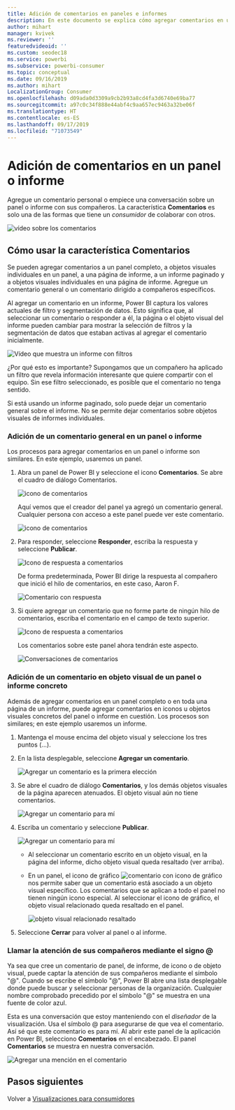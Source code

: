 ```yaml
---
title: Adición de comentarios en paneles e informes
description: En este documento se explica cómo agregar comentarios en un panel, un informe o un objeto visual, y cómo usar los comentarios para mantener conversaciones con los colaboradores.
author: mihart
manager: kvivek
ms.reviewer: ''
featuredvideoid: ''
ms.custom: seodec18
ms.service: powerbi
ms.subservice: powerbi-consumer
ms.topic: conceptual
ms.date: 09/16/2019
ms.author: mihart
LocalizationGroup: Consumer
ms.openlocfilehash: d09ada0d3309a9cb2b93a8cd4fa3d6740e69ba77
ms.sourcegitcommit: a97c0c34f888e44abf4c9aa657ec9463a32be06f
ms.translationtype: HT
ms.contentlocale: es-ES
ms.lasthandoff: 09/17/2019
ms.locfileid: "71073549"
---
```

# <a name="add-comments-to-a-dashboard-or-report"></a>Adición de comentarios en un panel o informe
Agregue un comentario personal o empiece una conversación sobre un panel o informe con sus compañeros. La característica **Comentarios** es solo una de las formas que tiene un *consumidor* de colaborar con otros. 

![vídeo sobre los comentarios](media/end-user-comment/comment.gif)

## <a name="how-to-use-the-comments-feature"></a>Cómo usar la característica Comentarios
Se pueden agregar comentarios a un panel completo, a objetos visuales individuales en un panel, a una página de informe, a un informe paginado y a objetos visuales individuales en una página de informe. Agregue un comentario general o un comentario dirigido a compañeros específicos.  

Al agregar un comentario en un informe, Power BI captura los valores actuales de filtro y segmentación de datos. Esto significa que, al seleccionar un comentario o responder a él, la página o el objeto visual del informe pueden cambiar para mostrar la selección de filtros y la segmentación de datos que estaban activas al agregar el comentario inicialmente.  

![Vídeo que muestra un informe con filtros](media/end-user-comment/comment-reports-with-filters/comment-reports-with-filters.gif)

¿Por qué esto es importante? Supongamos que un compañero ha aplicado un filtro que revela información interesante que quiere compartir con el equipo. Sin ese filtro seleccionado, es posible que el comentario no tenga sentido.

Si está usando un informe paginado, solo puede dejar un comentario general sobre el informe.  No se permite dejar comentarios sobre objetos visuales de informes individuales.

### <a name="add-a-general-comment-to-a-dashboard-or-report"></a>Adición de un comentario general en un panel o informe
Los procesos para agregar comentarios en un panel o informe son similares.  En este ejemplo, usaremos un panel. 

1. Abra un panel de Power BI y seleccione el icono **Comentarios**. Se abre el cuadro de diálogo Comentarios.

    ![icono de comentarios](media/end-user-comment/power-bi-comment-icon.png)

    Aquí vemos que el creador del panel ya agregó un comentario general.  Cualquier persona con acceso a este panel puede ver este comentario.

    ![icono de comentarios](media/end-user-comment/power-bi-dash-comment.png)

2. Para responder, seleccione **Responder**, escriba la respuesta y seleccione **Publicar**.  

    ![Icono de respuesta a comentarios](media/end-user-comment/power-bi-comment-reply.png)

    De forma predeterminada, Power BI dirige la respuesta al compañero que inició el hilo de comentarios, en este caso, Aaron F. 

    ![Comentario con respuesta](media/end-user-comment/power-bi-response.png)

 3. Si quiere agregar un comentario que no forme parte de ningún hilo de comentarios, escriba el comentario en el campo de texto superior.

    ![Icono de respuesta a comentarios](media/end-user-comment/power-bi-new-comment.png)

    Los comentarios sobre este panel ahora tendrán este aspecto.

    ![Conversaciones de comentarios](media/end-user-comment/power-bi-comment-conversation.png)

### <a name="add-a-comment-to-a-specific-dashboard-or-report-visual"></a>Adición de un comentario en objeto visual de un panel o informe concreto
Además de agregar comentarios en un panel completo o en toda una página de un informe, puede agregar comentarios en iconos u objetos visuales concretos del panel o informe en cuestión. Los procesos son similares; en este ejemplo usaremos un informe.

1. Mantenga el mouse encima del objeto visual y seleccione los tres puntos (...).    
2. En la lista desplegable, seleccione **Agregar un comentario**.

    ![Agregar un comentario es la primera elección](media/end-user-comment/power-bi-comment-report.png)  

3.  Se abre el cuadro de diálogo **Comentarios**, y los demás objetos visuales de la página aparecen atenuados. El objeto visual aún no tiene comentarios. 

    ![Agregar un comentario para mí](media/end-user-comment/power-bi-comment-bar.png)  

4. Escriba un comentario y seleccione **Publicar**.

    ![Agregar un comentario para mí](media/end-user-comment/power-bi-comment-june.png)  

    - Al seleccionar un comentario escrito en un objeto visual, en la página del informe, dicho objeto visual queda resaltado (ver arriba).

    - En un panel, el icono de gráfico ![comentario con icono de gráfico](media/end-user-comment/power-bi-comment-chart-icon.png) nos permite saber que un comentario está asociado a un objeto visual específico. Los comentarios que se aplican a todo el panel no tienen ningún icono especial. Al seleccionar el icono de gráfico, el objeto visual relacionado queda resaltado en el panel.

        ![objeto visual relacionado resaltado](media/end-user-comment/power-bi-comment-highlight2.png)

5. Seleccione **Cerrar** para volver al panel o al informe.

### <a name="get-your-colleagues-attention-by-using-the--sign"></a>Llamar la atención de sus compañeros mediante el signo @
Ya sea que cree un comentario de panel, de informe, de icono o de objeto visual, puede captar la atención de sus compañeros mediante el símbolo "\@".  Cuando se escribe el símbolo "\@", Power BI abre una lista desplegable donde puede buscar y seleccionar personas de la organización. Cualquier nombre comprobado precedido por el símbolo "\@" se muestra en una fuente de color azul. 

Esta es una conversación que estoy manteniendo con el *diseñador* de la visualización. Usa el símbolo @ para asegurarse de que vea el comentario. Así sé que este comentario es para mí. Al abrir este panel de la aplicación en Power BI, selecciono **Comentarios** en el encabezado. El panel **Comentarios** se muestra en nuestra conversación.

![Agregar una mención en el comentario](media/end-user-comment/power-bi-comment-convo.png)  



## <a name="next-steps"></a>Pasos siguientes
Volver a [Visualizaciones para consumidores](end-user-visualizations.md)    
<!--[Select a visualization to open a report](end-user-open-report.md)-->
